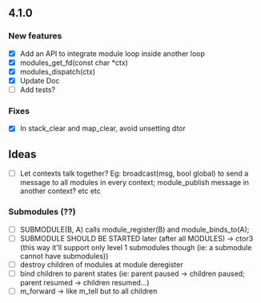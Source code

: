 ## 4.1.0

### New features
- [x] Add an API to integrate module loop inside another loop
- [x] modules_get_fd(const char *ctx)
- [x] modules_dispatch(ctx)
- [x] Update Doc
- [ ] Add tests?

### Fixes
- [x] In stack_clear and map_clear, avoid unsetting dtor

## Ideas
- [ ] Let contexts talk together? Eg: broadcast(msg, bool global) to send a message to all modules in every context; module_publish message in another context? etc etc

### Submodules (??)
- [ ] SUBMODULE(B, A) calls module_register(B) and module_binds_to(A);
- [ ] SUBMODULE SHOULD BE STARTED later (after all MODULES) -> ctor3 (this way it'll support only level 1 submodules though (ie: a submodule cannot have submodules))
- [ ] destroy children of modules at module deregister
- [ ] bind children to parent states (ie: parent paused -> children paused; parent resumed -> children resumed...)
- [ ] m_forward -> like m_tell but to all children
